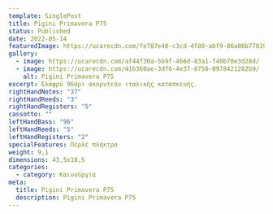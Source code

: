 ```yaml
---
template: SinglePost
title: Pigini Primavera P75
status: Published
date: 2022-05-14
featuredImage: https://ucarecdn.com/fe787e40-c3cd-4f80-abf9-86a06b77039b/
gallery:
  - image: https://ucarecdn.com/af44f30a-5b9f-466d-83a1-f40b70e3d28d/
  - image: https://ucarecdn.com/41b360ae-3df6-4e37-8750-0978421282b9/
    alt: Pigini Primavera P75
excerpt: Ελαφρύ 96άρι ακορντεόν ιταλικής κατασκευής.
rightHandNotes: "37"
rightHandReeds: "3"
rightHandRegisters: "5"
cassotto: ""
leftHandBass: "96"
leftHandReeds: "5"
leftHandRegisters: "2"
specialFeatures: Περλέ πλήκτρα
weight: 9,1
dimensions: 43,5x18,5
categories:
  - category: Καινούργια
meta:
  title: Pigini Primavera P75
  description: Pigini Primavera P75
---
```


